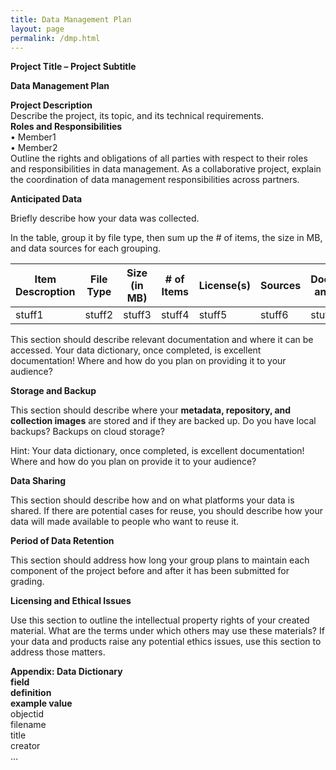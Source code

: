 ```yaml
---
title: Data Management Plan
layout: page
permalink: /dmp.html
---
```


**Project Title – Project Subtitle**  

**Data Management Plan** 

**Project Description**  
Describe the project, its topic, and its technical requirements.   
**Roles and Responsibilities**  
	•	Member1  
	•	Member2  
Outline the rights and obligations of all parties with respect to their roles and responsibilities in data management. As a collaborative project, explain the coordination of data management responsibilities across partners.

**Anticipated Data**

Briefly describe how your data was collected.

In the table, group it by file type, then sum up the \# of items, the size in MB, and data sources for each grouping.

|Item Descroption|File Type|Size (in MB)|\# of Items|License(s)|Sources|Documentation and Metadata|
|---|---|---|---|---|---|---|
|stuff1|stuff2|stuff3|stuff4|stuff5|stuff6|stuff7|

This section should describe relevant documentation and where it can be accessed. Your data dictionary, once completed, is excellent documentation\! Where and how do you plan on providing it to your audience?

**Storage and Backup**

This section should describe where your **metadata, repository, and collection images** are stored and if they are backed up. Do you have local backups? Backups on cloud storage? 

Hint: Your data dictionary, once completed, is excellent documentation\! Where and how do you plan on provide it to your audience?

**Data Sharing**

This section should describe how and on what platforms your data is shared. If there are potential cases for reuse, you should describe how your data will made available to people who want to reuse it.

**Period of Data Retention**

This section should address how long your group plans to maintain each component of the project before and after it has been submitted for grading.

**Licensing and Ethical Issues**

Use this section to outline the intellectual property rights of your created material.  What are the terms under which others may use these materials? If your data and products raise any potential ethics issues, use this section to address those matters. 

**Appendix: Data Dictionary**  
**field**  
**definition**  
**example value**  
objectid  
filename  
title  
creator  
…
